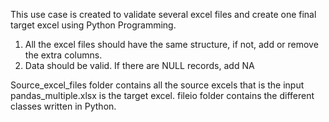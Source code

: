 This use case is created to validate several excel files and create one final target excel using Python Programming.
1. All the excel files should have the same structure, if not, add or remove the extra columns.
2. Data should be valid. If there are NULL records, add NA


Source_excel_files folder contains all the source excels that is the input
pandas_multiple.xlsx is the target excel.
fileio folder contains the different classes written in Python.
